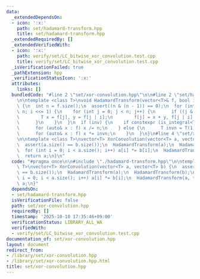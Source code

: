 ```yaml
---
data:
  _extendedDependsOn:
  - icon: ':x:'
    path: set/hadamard-transform.hpp
    title: set/hadamard-transform.hpp
  _extendedRequiredBy: []
  _extendedVerifiedWith:
  - icon: ':x:'
    path: verify/set/LC_bitwise_xor_convolution.test.cpp
    title: verify/set/LC_bitwise_xor_convolution.test.cpp
  _isVerificationFailed: true
  _pathExtension: hpp
  _verificationStatusIcon: ':x:'
  attributes:
    links: []
  bundledCode: "#line 2 \"set/xor-convolution.hpp\"\n\n#line 2 \"set/hadamard-transform.hpp\"\
    \n\ntemplate <class T>\nvoid HadamardTransform(vector<T>& f, bool inv = false)\
    \ {\n  int n = f.size();\n  assert((n & (n - 1)) == 0);\n  for (int i = 1; i <\
    \ n; i <<= 1) {\n    for (int j = 0; j < n; j++) {\n      if ((j & i) == 0) {\n\
    \        T x = f[j], y = f[j | i];\n        f[j] = x + y, f[j | i] = x - y;\n\
    \      }\n    }\n  }\n  if (inv) {\n    if constexpr (is_integral<T>::value) {\n\
    \      for (auto& x : f) x /= n;\n    } else {\n      T invn = T(1) / T(f.size());\n\
    \      for (auto& x : f) x *= invn;\n    }\n  }\n}\n#line 4 \"set/xor-convolution.hpp\"\
    \n\ntemplate <class T>\nvector<T> XorConvolution(vector<T> a, vector<T> b) {\n\
    \  assert(a.size() == b.size());\n  HadamardTransform(a);\n  HadamardTransform(b);\n\
    \  for (int i = 0; i < a.size(); i++) a[i] *= b[i];\n  HadamardTransform(a, true);\n\
    \  return a;\n}\n"
  code: "#pragma once\n\n#include \"./hadamard-transform.hpp\"\n\ntemplate <class\
    \ T>\nvector<T> XorConvolution(vector<T> a, vector<T> b) {\n  assert(a.size()\
    \ == b.size());\n  HadamardTransform(a);\n  HadamardTransform(b);\n  for (int\
    \ i = 0; i < a.size(); i++) a[i] *= b[i];\n  HadamardTransform(a, true);\n  return\
    \ a;\n}"
  dependsOn:
  - set/hadamard-transform.hpp
  isVerificationFile: false
  path: set/xor-convolution.hpp
  requiredBy: []
  timestamp: '2025-10-10 17:35:46+09:00'
  verificationStatus: LIBRARY_ALL_WA
  verifiedWith:
  - verify/set/LC_bitwise_xor_convolution.test.cpp
documentation_of: set/xor-convolution.hpp
layout: document
redirect_from:
- /library/set/xor-convolution.hpp
- /library/set/xor-convolution.hpp.html
title: set/xor-convolution.hpp
---
```

